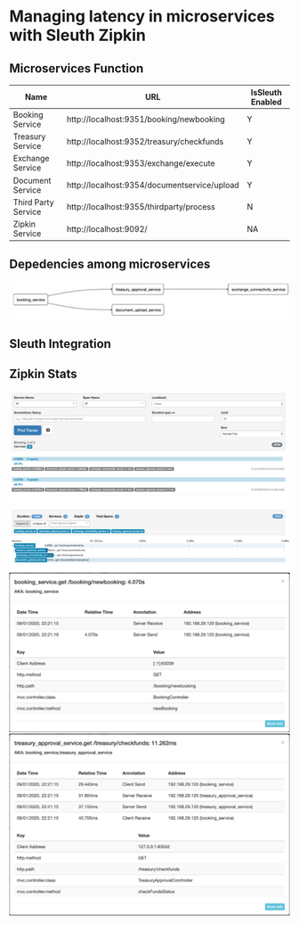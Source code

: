 # Managing latency in microservices with Sleuth Zipkin 

## Microservices Function
| Name  | URL | IsSleuth Enabled |
| ------------- | ------------- | ------------- |
| Booking Service  | http://localhost:9351/booking/newbooking  | Y |
| Treasury Service  | http://localhost:9352/treasury/checkfunds  | Y |
| Exchange Service  | http://localhost:9353/exchange/execute  | Y |
| Document Service  | http://localhost:9354/documentservice/upload  | Y |
| Third Party Service  | http://localhost:9355/thirdparty/process  | N |
| Zipkin Service | http://localhost:9092/ | NA |

## Depedencies among microservices 
![](https://github.com/bhargrah/java_sleuth_zipkin_ms_maven/blob/master/images/Interaction.png)

## Sleuth Integration 

## Zipkin Stats
![](https://github.com/bhargrah/java_sleuth_zipkin_ms_maven/blob/master/images/spans_flow.png)
![](https://github.com/bhargrah/java_sleuth_zipkin_ms_maven/blob/master/images/trace_flow.png)
![](https://github.com/bhargrah/java_sleuth_zipkin_ms_maven/blob/master/images/booking_flow.png)
![](https://github.com/bhargrah/java_sleuth_zipkin_ms_maven/blob/master/images/book_treas_flow.png)
